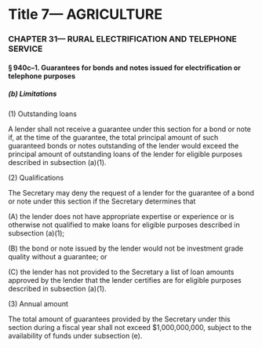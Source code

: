 
# Title 7— AGRICULTURE
### CHAPTER 31— RURAL ELECTRIFICATION AND TELEPHONE SERVICE
#### § 940c–1. Guarantees for bonds and notes issued for electrification or telephone purposes
##### (b) Limitations

(1) Outstanding loans

A lender shall not receive a guarantee under this section for a bond or note if, at the time of the guarantee, the total principal amount of such guaranteed bonds or notes outstanding of the lender would exceed the principal amount of outstanding loans of the lender for eligible purposes described in subsection (a)(1).

(2) Qualifications

The Secretary may deny the request of a lender for the guarantee of a bond or note under this section if the Secretary determines that

(A) the lender does not have appropriate expertise or experience or is otherwise not qualified to make loans for eligible purposes described in subsection (a)(1);

(B) the bond or note issued by the lender would not be investment grade quality without a guarantee; or

(C) the lender has not provided to the Secretary a list of loan amounts approved by the lender that the lender certifies are for eligible purposes described in subsection (a)(1).

(3) Annual amount

The total amount of guarantees provided by the Secretary under this section during a fiscal year shall not exceed $1,000,000,000, subject to the availability of funds under subsection (e).

